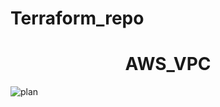 # Terraform_repo

<h1 align="center">AWS_VPC</h1>

![plan](https://user-images.githubusercontent.com/26357600/185633379-f2fe0b1e-1a4c-474a-8fde-4685b8bd105c.png)


